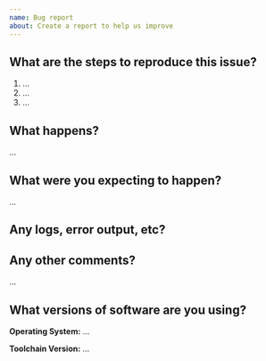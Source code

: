 ```yaml
---
name: Bug report
about: Create a report to help us improve
---
```


<!-- Thanks for reporting an issue! Please make sure you click the link above to view the issue guidelines, then fill out the blanks below. -->

## What are the steps to reproduce this issue?

1. …
2. …
3. …

## What happens?

…

## What were you expecting to happen?

…

## Any logs, error output, etc?

<!-- If it’s long, please paste to https://gist.github.com/ and insert the link here. -->

## Any other comments?

…

## What versions of software are you using?

**Operating System:** …

**Toolchain Version:** …
